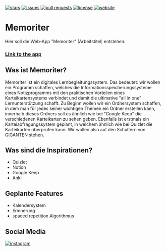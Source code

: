 [![stars](https://img.shields.io/github/stars/MemoriterApp/Memoriter?color=brightgreen)](https://github.com/MemoriterApp/Memoriter/stargazers)
[![issues](https://img.shields.io/github/issues/MemoriterApp/Memoriter?color=orange)](https://github.com/MemoriterApp/Memoriter/issues)
[![pull requests](https://img.shields.io/github/issues-pr/MemoriterApp/Memoriter?color=yellow)](https://github.com/MemoriterApp/Memoriter/pulls)
[![license](https://img.shields.io/github/license/MemoriterApp/Memoriter?color=blue)](https://www.gnu.org/licenses/gpl-3.0)
[![website](https://img.shields.io/website-up-down-green-red/https/app.memoriter.de/.svg)](https://app.memoriter.de)

# Memoriter
Hier soll die Web-App "Memoriter" (Arbeitstitel) entstehen.

### [Link to the app](https://app.memoriter.de)

## Was ist Memoriter?
Memoriter ist ein digitales Lernbegleitungssystem. Das bedeutet: wir wollen ein Programm schaffen, welches die Informationsspeicherungssysteme eines Notizprogramms mit den praktischen Vorteilen eines Karteikartensystems verbindet und damit die ultimative "all in one" Lernunterstützung schafft. 
Zu Beginn wollen wir ein Ordnersystem schaffen, in dem man für jedes seiner wichtigen Themen ein Ordner erstellen kann, innerhalb dieses Ordners soll es ähnlich wie bei "Google Keep" die verschiedenen Karteikarten zu sehen geben. Ebenfalls ist erstmals ein Karteiabfragungssystem geplant, in welchem ähnlich wie bei Quizlet die Karteikarten überprüfen kann. Wir wollen also auf den Schultern von GIGANTEN stehen.

## Was sind die Inspirationen?
* Quizlet
* Notion
* Google Keep
* Anki

## Geplante Features
* Kalendersystem
* Erinnerung
* spaced repetition Algorithmus

## Social Media
[![instagram](https://img.shields.io/badge/Instagram-E4405F?style=flat&logo=instagram&logoColor=white)](https://www.instagram.com/memorit.er)
